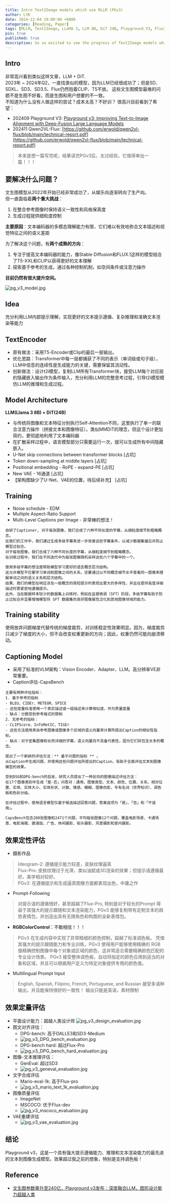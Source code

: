 ```yaml
---
title: Intro Text2Image models which use MLLM (PGv3)
author: LYK
date: 2024-12-04 19:00:00 +0800
categories: [Reading, Paper]
tags: [MLLM, Text2Image, LLaMA 3, LLM 8B, DiT 24B, Playground_V3, Flux]
pin: true
published: true
description: So so excited to see the progress of Text2Image models which use MLLM. Expecting since 2023!!!
---
```


## Intro

非常高兴看到类似这样文章，LLM + DiT.  
2023年 ~ 2024年Q2，一直找类似的模型，因为LLM已经很成功了；但是SD、SDXL、SD3、SD3.5、Flux仍然抱着CLIP、T5不放。
这些文生图模型最难的问题不是生图不好看，而是生图和用户想要的不一致。  
不知道为什么没有人做这样的尝试？成本太高？不好训？
很高兴目前看到了希望：  
- 202409 Playground V3: [Playground v3: Improving Text-to-Image Alignment with Deep-Fusion Large Language Models](https://arxiv.org/abs/2409.10695)
- 202411 Qwen2VL-Flux: [https://github.com/erwold/qwen2vl-flux/blob/main/technical-report.pdf](https://github.com/erwold/qwen2vl-flux/blob/main/technical-report.pdf)

> 本来是想一篇写完呢，结果读完PGv3后，太过经验，它值得单出一篇！！！

## 要解决什么问题？
文生图模型从2022年开始已经非常成功了，从娱乐向逐渐转向了生产向。  
但一直面临着**两个重大挑战**： 
1. 在整合参考图像时保持语义一致性和风格保真度
2. 生成过程提供细粒度控制  

**主要原因**：文本编码器的多模态理解能力有限，它们难以有效地弥合文本描述和视觉特征之间的语义差距

为了解决这个问题，有**两个成熟的方向**：
1. 专注于提高文本编码器的能力，像Stable Diffusion和FLUX.1这样的模型结合了T5-XXL和CLIP以获得更好的文本理解
2. 探索基于参考的生成，通过各种控制机制，如空间条件或注意力操作  

**目前仍然有很大提升空间。**

![pg_v3_model.jpg](https://cloudflare-imgbed-4vb.pages.dev/file/1733313944741_pg_v3_model.jpg)
## Idea
充分利用LLM内部提示理解，实现更好的文本提示遵循、复杂推理和准确文本渲染等能力
## TextEncoder
- 原有做法：采用T5-Encoder或Clip的最后一层输出。
- 优化思路：Transformer中每一层都捕获了不同的表示（单词级或句子级），LLM中信息的连续性是生成能力的关键，需要保留其流动性。
- 创新做法：设计t2i模型，复制LLM所有Transformer块，接受LLM每个对应层的隐藏嵌入输出作为条件输入，充分利用LLM的完整思考过程，引导t2i模型模仿LLM的推理和生成过程。
## Model Architecture
**LLM(Llama 3 8B) + DiT(24B)**  
- 与传统将图像和文本特征分别执行Self-Attention不同，这里执行了单一的联合注意力操作（拼接文本和图像特征）。类似MMDiT的理念，但这个设计更加简约，更彻底地利用了文本编码器
- 在扩散采样过程中，语言模型部分只需要运行一次，就可以生成所有中间隐藏嵌入。
- U-Net skip connections between transformer blocks [占坑]
- Token down-sampling at middle layers [占坑]
- Positional embedding - RoPE - expand-PE [占坑]
- New VAE - 16通道 [占坑]
- 【架构图缺少了U-Net、VAE的位置，待后续补充】 [占坑]
## Training
- Noise schedule - EDM
- Multiple Aspect-Ratio Support
- Multi-Level Captions per Image - 非常棒的想法！  

```
自研了Captioner, 对于每张图像，我们合成了六种不同长度的字幕，从细粒度细节到粗略概念。  
在我们的工作中，我们通过生成多级字幕来进一步改善这些字幕条件，以减少数据集偏见并防止模型过拟合。  
对于每张图像，我们合成了六种不同长度的字幕，从细粒度细节到粗略概念。  
在训练过程中，我们在不同迭代中为每张图像随机采样这些六个字幕中的一个。  

使用多级字幕的想法是帮助模型学习更好的语言概念层次结构。  
这允许模型不仅要学习单词和图像之间的关系，还要通过以不同概念细节水平查看同一图像来理解单词之间的语义关系和层次结构。   
结果，我们的模型在响应涉及一般概念的简短提示时表现出更大的多样性，并且在提供高度详细描述时更紧密地遵循提示。   
此外，当在数据样本较少的数据集上训练时，例如在监督微调（SFT）阶段，多级字幕有助于防止过拟合并显著增强模型将 SFT 数据集的良好图像属性泛化到其他图像领域的能力。
```  
## Training stability
使用放弃问题梯度代替传统的梯度裁剪，对训练稳定性效果明显。因为，梯度裁剪只减少了梯度的大小，但不会改变权重更新的方向；因此，权重仍然可能向崩溃移动。

## Captioning Model
- 采用了标准的VLM架构：Vision Encoder、Adapter、LLM。高分辨率VE非常重要。
- Caption评估-CapsBench

```
主要有两种评估指标：
1. 基于参考的指标  
- BLEU、CIDEr、METEOR、SPICE
- 这些度量标准使用一个真实描述或一组描述来计算相似度，作为质量度量
- 缺点：分数受到参考格式的限制
2. 无参考的指标：
- CLIPScore、InfoMetIC、TIGEr
- 这些方法使用来自参考图像或图像多个区域的语义向量来计算所提出Caption的相似性指标。
- 缺点：对于密集图像和长而详细的字幕，语义向量将不具备代表性，因为它们将包含太多的概念。

提出了一个新颖的评估方法：** 基于问题的指标 ** 。  
从Caption中生成问题，并使用这些问题评估所提出的Caption，有助于全面评估文本到图像模型的效果。  

受到DSG和DPG-bench的启发，研究人员提出了一种反向的图像描述评估方法：  
在17个图像类别中生成「是-否」问答对：通用、图像类型、文本、颜色、位置、关系、相对位置、实体、实体大小、实体形状、计数、情感、模糊、图像伪影、专有名词（世界知识）、调色板和色彩分级。

在评估过程中，使用语言模型仅基于候选描述回答问题，答案选项为「是」、「否」和「不适用」。  

CapsBench包含200张图像和2471个问题，平均每张图像12个问题，覆盖电影场景、卡通场景、电影海报、邀请函、广告、休闲摄影、街头摄影、风景摄影和室内摄影。
```

## 效果定性评估
- 摄影作品
> Ideogram-2: 遵循提示能力较差，皮肤纹理逼真  
> Flux-Pro: 皮肤纹理过于光滑，类似油腻或3D渲染的效果；但提示语遵循最好。美学相对较好。   
> PGv3: 在遵循提示和生成逼真图像方面都表现出色，中庸之作  
- Prompt-Following
> 对提示语的遵循很好，甚至超越了Flux-Pro, 特别是对于较长的Prompt
> 得益于其强大的提示跟随和文本渲染能力，PGv3 能够复制带有定制文本的趋势表情包，并创造出具有无限角色和构图的全新表情包。
- **RGBColorControl**：不敢相信！！！
> PGv3 在生成内容中实现了异常精细的颜色控制，超越了标准调色板。
> 凭借其强大的提示跟随能力和专业训练，PGv3 使得用户能够使用精确的 RGB 值精确控制图像中每个对象或区域的颜色，这非常适合需要精确颜色匹配的专业设计场景。
> PGv3 接受整体调色板，自动将指定的颜色应用到适当的对象和区域，并且可以根据用户定义为特定对象提供专用的颜色值。
- Multilingual Prompt Input
> English, Spanish, Filipino, French, Portuguese, and Russian
> 接受多语种输出，并且能保持很好的一致性！
> 输出只能是英语，素材限制
## 效果定量评估
- 平面设计能力：超越人类设计师
![pg_v3_design_evaluation.jpg](https://cloudflare-imgbed-4vb.pages.dev/file/1733319769664_pg_v3_design_evaluation.jpg)
- 图文对齐评估：
  - DPG-bench: 高于DALLE3和SD3-Medium
  - ![pg_v3_DPG_bench_evaluation.jpg](https://cloudflare-imgbed-4vb.pages.dev/file/1733319805586_pg_v3_DPG_bench_evaluation.jpg)
  - DPG-bench hard: 超过Flux-Pro
  - ![pg_v3_DPG_bench_hard_evaluation.jpg](https://cloudflare-imgbed-4vb.pages.dev/file/1733319800182_pg_v3_DPG_bench_hard_evaluation.jpg)
- 图像-文本推理评估：
  - GenEval: 超过SD3
  - ![pg_v3_geneval_evaluation.jpg](https://cloudflare-imgbed-4vb.pages.dev/file/1733319799396_pg_v3_geneval_evaluation.jpg)
- 文字合成评估
  - Mario-eval-1k: 高于Flux-pro
  - ![pg_v3_mario_text_1k_evaluation.jpg](https://cloudflare-imgbed-4vb.pages.dev/file/1733319801043_pg_v3_mario_text_1k_evaluation.jpg)
- 图像质量评估
  - ImageNet
  - MSCOCO: 优于Flux-dev
  - ![pg_v3_mscoco_evaluation.jpg](https://cloudflare-imgbed-4vb.pages.dev/file/1733319800560_pg_v3_mscoco_evaluation.jpg)
- VAE重建评估
  - ![pg_v3_vae_evaluation.jpg](https://cloudflare-imgbed-4vb.pages.dev/file/1733319811747_pg_v3_vae_evaluation.jpg)

## 结论
Playground v3，这是一个具有强大提示遵循能力、推理和文本渲染能力的最先进的文本到图像生成模型。效果超过我之前的想象，特别是支持调色板！


## Reference
- [文生图参数量升至240亿，Playground v3发布：深度融合LLM，图形设计能力超越人类](https://36kr.com/p/2983080267829504)


